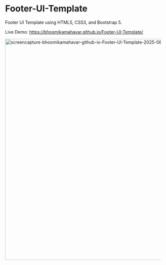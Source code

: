 # Footer-UI-Template
Footer UI Template using HTML5, CSS3, and Bootstrap 5.


Live Demo: https://bhoomikamahavar.github.io/Footer-UI-Template/


<img width="1440" height="714" alt="screencapture-bhoomikamahavar-github-io-Footer-UI-Template-2025-08-19-11_25_37" src="https://github.com/user-attachments/assets/80d86bbf-2663-4b63-b4a1-587afb6687da" />
